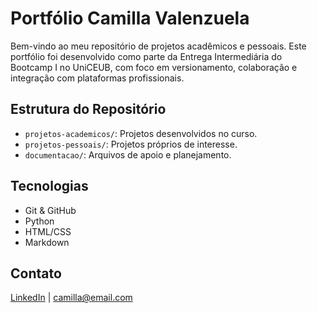 
# Portfólio Camilla Valenzuela

Bem-vindo ao meu repositório de projetos acadêmicos e pessoais. Este portfólio foi desenvolvido como parte da Entrega Intermediária do Bootcamp I no UniCEUB, com foco em versionamento, colaboração e integração com plataformas profissionais.

## Estrutura do Repositório

- `projetos-academicos/`: Projetos desenvolvidos no curso.
- `projetos-pessoais/`: Projetos próprios de interesse.
- `documentacao/`: Arquivos de apoio e planejamento.

## Tecnologias

- Git & GitHub
- Python
- HTML/CSS
- Markdown

## Contato

[LinkedIn](https://www.linkedin.com/in/camilla-valenzuela-040511365) | camilla@email.com

